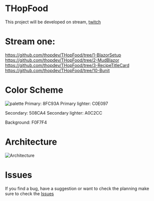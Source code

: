 # THopFood
This project will be developed on stream, [twitch](https://twitch.tv/thopdev)

# Stream one:
https://github.com/thopdev/THopFood/tree/1-BlazorSetup
https://github.com/thopdev/THopFood/tree/2-MudBlazor  
https://github.com/thopdev/THopFood/tree/3-RecipeTitleCard  
https://github.com/thopdev/THopFood/tree/10-Bunit  

# Color Scheme
![palette](https://user-images.githubusercontent.com/9268249/109420459-e65ed600-79d2-11eb-86b3-5483dbcb4c94.png)
Primary: 8FC93A
Primary lighter: C0E097

Secondary: 508CA4
Secondary lighter: A0C2CC

Background: F0F7F4


# Architecture
![Architecture](https://user-images.githubusercontent.com/9268249/109420448-d8a95080-79d2-11eb-82a1-3a6d4dbb8661.png)


# Issues
If you find a bug, have a suggestion or want to check the planning make sure to check the [Issues](https://github.com/thopdev/THopFood/issues)
